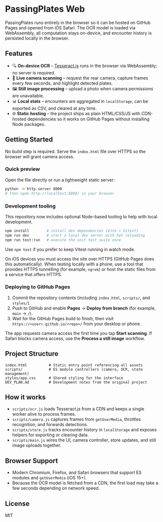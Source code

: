 # PassingPlates Web

PassingPlates runs entirely in the browser so it can be hosted on GitHub Pages and opened from iOS Safari. The OCR model is
loaded via WebAssembly, all computation stays on-device, and encounter history is persisted locally in the browser.

## Features

- 🔍 **On-device OCR** – [Tesseract.js](https://github.com/naptha/tesseract.js) runs in the browser via WebAssembly; no server is
  required.
- 🎥 **Live camera scanning** – request the rear camera, capture frames every few seconds, and highlight detected plates.
- 🖼 **Still image processing** – upload a photo when camera permissions are unavailable.
- 📊 **Local stats** – encounters are aggregated in `localStorage`, can be exported as CSV, and cleared at any time.
- 🌐 **Static hosting** – the project ships as plain HTML/CSS/JS with CDN-hosted dependencies so it works on GitHub Pages without
  installing Node packages.

## Getting Started

No build step is required. Serve the `index.html` file over HTTPS so the browser will grant camera access.

### Quick preview

Open the file directly or run a lightweight static server:

```bash
python -m http.server 8000
# then open http://localhost:8000/ in your browser
```

### Development tooling

This repository now includes optional Node-based tooling to help with local development.

```bash
npm install        # install dev dependencies (Vite + Vitest)
npm run dev        # start a local dev server with hot reloading
npm run test:run   # execute the unit test suite once
```

Use `npm test` if you prefer to keep Vitest running in watch mode.

On iOS devices you must access the site over HTTPS (GitHub Pages does this automatically). When testing locally with a phone,
use a tool that provides HTTPS tunnelling (for example, `ngrok`) or host the static files from a service that offers HTTPS.

### Deploying to GitHub Pages

1. Commit the repository contents (including `index.html`, `scripts/`, and `styles/`).
2. Push to GitHub and enable **Pages** → **Deploy from branch** (for example, `main` → `/`).
3. Wait for the GitHub Pages build to finish, then visit `https://<user>.github.io/<repo>/` from your desktop or phone.

The app requests camera access the first time you tap **Start scanning**. If Safari blocks camera access, use the **Process a
still image** workflow.

## Project Structure

```
index.html          # Static entry point referencing all assets
scripts/            # ES module controllers (camera, OCR, state management)
styles/app.css      # Shared styling for the interface
DEV_PLAN.md         # Development notes from the original project
```

## How it works

- `scripts/ocr.js` loads Tesseract.js from a CDN and keeps a single worker alive to process frames.
- `scripts/camera.js` captures frames from `getUserMedia`, throttles recognition, and forwards detections.
- `scripts/store.js` tracks encounter history in `localStorage` and exposes helpers for exporting or clearing data.
- `scripts/main.js` wires the UI, camera controller, store updates, and still image uploads together.

## Browser Support

- Modern Chromium, Firefox, and Safari browsers that support ES modules and `getUserMedia` (iOS 15+).
- Because the OCR model is fetched from a CDN, the first load may take a few seconds depending on network speed.

## License

MIT
